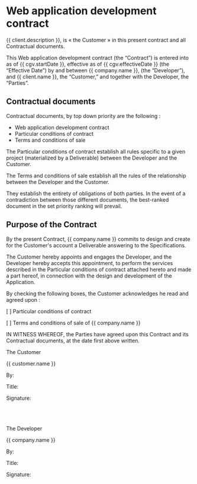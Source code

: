 # Web application development contract

{{ client.description }},
is « the Customer » in this present contract and all Contractual documents.

This Web application development contract (the “Contract”) is entered into as of {{ cgv.startDate }}, effective as of {{ cgv.effectiveDate }} (the “Effective Date”) by and between {{ company.name }}, (the “Developer”), and {{ client.name }}, the “Customer,” and together with the Developer, the “Parties”.

## Contractual documents

Contractual documents, by top down priority are the following :

* Web application development contract
* Particular conditions of contract
* Terms and conditions of sale

The Particular conditions of contract establish all rules specific to a given project (materialized by a Deliverable) between the Developer and the Customer.

The Terms and conditions of sale establish all the rules of the relationship between the Developer and the Customer.

They establish the entirety of obligations of both parties. In the event of a contradiction between those different
documents, the best-ranked document in the set priority ranking will prevail.

## Purpose of the Contract

By the present Contract, {{ company.name }} commits to design and create for the Customer's account a Deliverable answering to the Specifications.

The Customer hereby appoints and engages the Developer, and the Developer hereby accepts this appointment, to perform the services described in the Particular conditions of contract attached hereto and made a part hereof, in connection with the design and development of the Application.

By checking the following boxes, the Customer acknowledges he read and agreed upon :

[        ] Particular conditions of contract

[        ] Terms and conditions of sale of {{ company.name }}

IN WITNESS WHEREOF, the Parties have agreed upon this Contract and its Contractual documents, at the date first above written.

The Customer

{{ customer.name }}

By:

Title:


Signature:


<br/>
<br/>
<br/>
The Developer

{{ company.name }}

By:

Title:


Signature:




